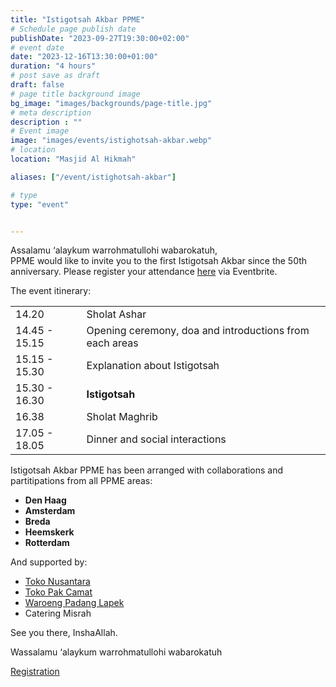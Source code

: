 ```yaml
---
title: "Istigotsah Akbar PPME"
# Schedule page publish date
publishDate: "2023-09-27T19:30:00+02:00"
# event date
date: "2023-12-16T13:30:00+01:00"
duration: "4 hours"
# post save as draft
draft: false
# page title background image
bg_image: "images/backgrounds/page-title.jpg"
# meta description
description : ""
# Event image
image: "images/events/istighotsah-akbar.webp"
# location
location: "Masjid Al Hikmah"

aliases: ["/event/istighotsah-akbar"]

# type
type: "event"


---
```

Assalamu ‘alaykum warrohmatullohi wabarokatuh,<br/>
PPME would like to invite you to the first Istigotsah Akbar since the 50th anniversary.
Please register your attendance [here](https://www.eventbrite.com/e/tickets-istigotsah-ppme-akbar-749016156487) via Eventbrite.


The event itinerary:




|   |   |
|--------|--|
| 14.20 | Sholat Ashar   |
| 14.45 - 15.15 | Opening ceremony, doa and introductions from each areas |
| 15.15 - 15.30 | Explanation about Istigotsah |
| 15.30 - 16.30 | **Istigotsah** |
| 16.38 | Sholat Maghrib |
| 17.05 - 18.05 | Dinner and social interactions |


Istigotsah Akbar PPME has been arranged with collaborations and partitipations from all PPME areas:
* **Den Haag**
* **Amsterdam**
* **Breda**
* **Heemskerk**
* **Rotterdam**



And supported by: 
* [Toko Nusantara](https://maps.app.goo.gl/dYph4DNJUhuyENzGA)
* [Toko Pak Camat](https://maps.app.goo.gl/A3YKBQkV9mxHypnU6)
* [Waroeng Padang Lapek](https://maps.app.goo.gl/kkEzvySUk3anfqJ5A)
* Catering Misrah


See you there, InshaAllah.

Wassalamu ‘alaykum warrohmatullohi wabarokatuh



<a class="btn btn-primary" href="https://www.eventbrite.com/e/tickets-istigotsah-ppme-akbar-749016156487" role="button">Registration</a>